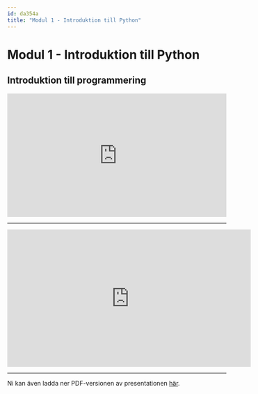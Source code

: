 ```yaml
---
id: da354a
title: "Modul 1 - Introduktion till Python"
---
```


# Modul 1 - Introduktion till Python

## Introduktion till programmering

<div class="frame">
    <div style="left: 0; width: 100%; height: 0; position: relative; padding-bottom: 56.1972%;"><iframe src="https://speakerdeck.com/player/91516b7ad6794f70a134975a7ceb611f" style="border: 0; top: 0; left: 0; width: 100%; height: 100%; position: absolute;" allowfullscreen scrolling="no" allow="encrypted-media"></iframe></div>
</div>

---

<div class="video-frame">
    <iframe width="560" height="315" src="https://www.youtube.com/embed/R8T1Qm5dENI" frameborder="0" allow="accelerometer; autoplay; clipboard-write; encrypted-media; gyroscope; picture-in-picture" allowfullscreen></iframe>
</div>

---

Ni kan även ladda ner PDF-versionen av presentationen [här](../pdf/introduktion-till-programmering.pdf).